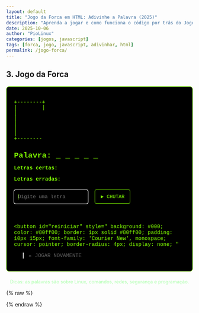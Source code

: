 ```yaml
---
layout: default
title: "Jogo da Forca em HTML: Adivinhe a Palavra (2025)"
description: "Aprenda a jogar e como funciona o código por trás do Jogo da Forca. Feito com HTML, CSS e JavaScript puro — sem frameworks."
date: 2025-10-06
author: "PioLinux"
categories: [jogos, javascript]
tags: [forca, jogo, javascript, adivinhar, html]
permalink: /jogo-forca/
---
```







<section>

<div class="game-container">
    <h2>3. Jogo da Forca</h2>
    <!-- Jogo -->
<div style="font-family: 'Courier New', monospace; color: #80ff00; background: #000; padding: 20px; border: 1px solid #80ff00; border-radius: 8px; max-width: 800px; margin: 20px auto;">
  
  <!-- Forca ASCII -->
  <pre id="forca" style="font-size: 14px; line-height: 1; color: #80ff00;">
+--------+
|        |
|        
|        
|        
|        
|
+--------
  </pre>

  <!-- Palavra -->
  <h2 style="color: #80ff00; margin: 10px 0;">Palavra: <span id="palavra">_ _ _ _ _</span></h2>

  <!-- Letras adivinhadas -->
  <p><strong>Letras certas:</strong> <span id="certas"></span></p>
  <p><strong>Letras erradas:</strong> <span id="erradas"></span></p>

  <!-- Entrada -->
  <div style="margin: 20px 0;">
    <input 
      id="letra" 
      type="text" 
      maxlength="1" 
      placeholder="Digite uma letra" 
      style="
        padding: 10px;
        font-family: 'Courier New', monospace;
        background: #000;
        color: #80ff00;
        border: 1px solid #80ff00;
        border-radius: 4px;
        width: 200px;
      "
      autofocus
    />
    <button 
      id="chutar" 
      style="
        background: #000;
        color: #80ff00;
        border: 1px solid #80ff00;
        padding: 10px 15px;
        font-family: 'Courier New', monospace;
        cursor: pointer;
        border-radius: 4px;
        margin-left: 10px;
      "
    >▶ CHUTAR</button>
  </div>

  <!-- Mensagem -->
  <p id="mensagem" style="color: #a8ffa8; min-height: 20px;"></p>

  <!-- Botão reiniciar -->
  <button 
    id="reiniciar" 
    style="
      background: #000;
      color: #80ff00;
      border: 1px solid #80ff00;
      padding: 10px 15px;
      font-family: 'Courier New', monospace;
      cursor: pointer;
      border-radius: 4px;
      display: none;
    "
  >🔁 JOGAR NOVAMENTE</button>

</div>
<!-- Instruções -->
<p style="font-size: 0.9em; color: #a8ffa8; text-align: center;">
  Dicas: as palavras são sobre Linux, comandos, redes, segurança e programação.
</p>

{% raw %}
<script>
  // Banco de palavras
  const palavras = [
    'LINUX', 'TERMINAL', 'BASH', 'KERNEL', 'FIREWALL',
    'SCRIPT', 'CODIGO', 'COMANDO', 'REDE', 'SERVIDOR',
    'JAVASCRIPT', 'HTML', 'SSH', 'ROOT', 'SUDO',
    'DISTRO', 'OPENBSD', 'QUBES', 'KERNEL', 'HACKER'
  ];

  // Elementos
  const inputLetra = document.getElementById('letra');
  const botaoChutar = document.getElementById('chutar');
  const botaoReiniciar = document.getElementById('reiniciar');
  const spanPalavra = document.getElementById('palavra');
  const spanCertas = document.getElementById('certas');
  const spanErradas = document.getElementById('erradas');
  const mensagem = document.getElementById('mensagem');
  const preForca = document.getElementById('forca');

  // Estado do jogo
  let palavraSecreta = '';
  let letrasCertas = [];
  let letrasErradas = [];
  let maxErros = 6;

  // Desenho da forca em ASCII (6 estágios)
  const desenhosForca = [
    `+--------+
|        |
|        
|        
|        
|        
|
+--------+`,
    `+--------+
|        |
|        O
|        
|        
|        
|
+--------+`,
    `+--------+
|        |
|        O
|        |
|        
|        
|
+--------+`,
    `+--------+
|        |
|        O
|       /|
|        
|        
|
+--------+`,
    `+--------+
|        |
|        O
|       /|\\
|        
|        
|
+--------+`,
    `+--------+
|        |
|        O
|       /|\\
|       /
|        
|
+--------+`,
    `+--------+
|        |
|        O
|       /|\\
|       / \\
|        
|
+--------+`
  ];

</section>



  // Escolhe palavra aleatória
  function escolherPalavra() {
    const index = Math.floor(Math.random() * palavras.length);
    palavraSecreta = palavras[index];
    letrasCertas = Array(palavraSecreta.length).fill('_');
    letrasErradas = [];
    atualizarTela();
  }

  // Atualiza a interface
  function atualizarTela() {
    spanPalavra.textContent = letrasCertas.join(' ');
    spanCertas.textContent = letrasCertas.filter(l => l !== '_').join(', ');
    spanErradas.textContent = letrasErradas.join(', ');
    preForca.textContent = desenhosForca[letrasErradas.length];
    mensagem.textContent = '';

    // Verifica vitória/derrota
    if (letrasCertas.every(l => l !== '_')) {
      mensagem.textContent = `✅ Parabéns! A palavra era: ${palavraSecreta}`;
      mensagem.style.color = '#00ff00';
      fimDeJogo();
    }

    if (letrasErradas.length >= maxErros) {
      mensagem.textContent = `❌ Você perdeu! A palavra era: ${palavraSecreta}`;
      mensagem.style.color = '#ff0000';
      fimDeJogo();
    }
  }

  // Processa chute
  function chutarLetra() {
    const letra = inputLetra.value.trim().toUpperCase();
    inputLetra.value = '';
    inputLetra.focus();

    if (!letra || letra.length !== 1 || !/[A-Z]/.test(letra)) {
      mensagem.textContent = 'Digite uma letra válida.';
      mensagem.style.color = '#ffcc00';
      return;
    }

    if (letrasCertas.includes(letra) || letrasErradas.includes(letra)) {
      mensagem.textContent = 'Você já chutou essa letra.';
      mensagem.style.color = '#ffcc00';
      return;
    }

    if (palavraSecreta.includes(letra)) {
      // Letra correta
      for (let i = 0; i < palavraSecreta.length; i++) {
        if (palavraSecreta[i] === letra) {
          letrasCertas[i] = letra;
        }
      }
    } else {
      // Letra errada
      letrasErradas.push(letra);
    }

    atualizarTela();
  }

  // Fim de jogo
  function fimDeJogo() {
    inputLetra.disabled = true;
    botaoChutar.disabled = true;
    botaoReiniciar.style.display = 'inline-block';
  }

  // Reiniciar jogo
  function reiniciar() {
    inputLetra.disabled = false;
    botaoChutar.disabled = false;
    botaoReiniciar.style.display = 'none';
    escolherPalavra();
  }

  // Eventos
  botaoChutar.addEventListener('click', chutarLetra);
  inputLetra.addEventListener('keypress', function(e) {
    if (e.key === 'Enter') {
      chutarLetra();
    }
  });
  botaoReiniciar.addEventListener('click', reiniciar);

  // Inicia o jogo
  escolherPalavra();
</script>
{% endraw %}








